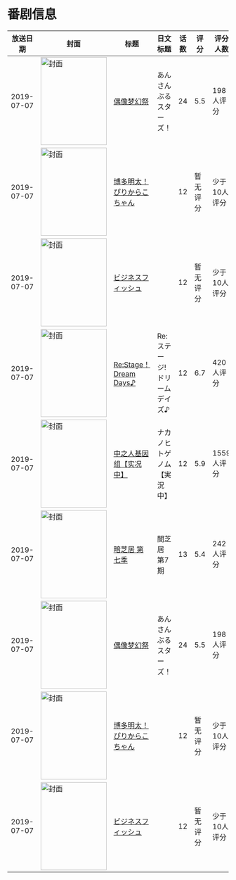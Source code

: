 # 番剧信息

|放送日期|封面|标题|日文标题|话数|评分|评分人数|
|---|---|---|---|---|---|---|
|2019-07-07|<img src="https://lain.bgm.tv/pic/cover/c/4d/e3/159159_rSKms.jpg" alt="封面" style="width:150px;height:200px;object-fit:cover;">|[偶像梦幻祭](https://bangumi.tv/subject/159159)|あんさんぶるスターズ！|24|5.5|198人评分|
|2019-07-07|<img src="https://lain.bgm.tv/pic/cover/c/fe/9c/285513_jtJfM.jpg" alt="封面" style="width:150px;height:200px;object-fit:cover;">|[博多明太！ぴりからこちゃん](https://bangumi.tv/subject/285513)||12|暂无评分|少于10人评分|
|2019-07-07|<img src="https://lain.bgm.tv/pic/cover/c/0f/c6/285517_c8CKR.jpg" alt="封面" style="width:150px;height:200px;object-fit:cover;">|[ビジネスフィッシュ](https://bangumi.tv/subject/285517)||12|暂无评分|少于10人评分|
|2019-07-07|<img src="https://lain.bgm.tv/pic/cover/c/65/6d/252321_6JO8N.jpg" alt="封面" style="width:150px;height:200px;object-fit:cover;">|[Re:Stage！Dream Days♪](https://bangumi.tv/subject/252321)|Re:ステージ! ドリームデイズ♪|12|6.7|420人评分|
|2019-07-07|<img src="https://lain.bgm.tv/pic/cover/c/88/88/247548_3SQYx.jpg" alt="封面" style="width:150px;height:200px;object-fit:cover;">|[中之人基因组【实况中】](https://bangumi.tv/subject/247548)|ナカノヒトゲノム【実況中】|12|5.9|1559人评分|
|2019-07-07|<img src="https://lain.bgm.tv/pic/cover/c/4b/10/283480_6gnDY.jpg" alt="封面" style="width:150px;height:200px;object-fit:cover;">|[暗芝居 第七季](https://bangumi.tv/subject/283480)|闇芝居 第7期|13|5.4|242人评分|
|2019-07-07|<img src="https://lain.bgm.tv/pic/cover/c/4d/e3/159159_rSKms.jpg" alt="封面" style="width:150px;height:200px;object-fit:cover;">|[偶像梦幻祭](https://bangumi.tv/subject/159159)|あんさんぶるスターズ！|24|5.5|198人评分|
|2019-07-07|<img src="https://lain.bgm.tv/pic/cover/c/fe/9c/285513_jtJfM.jpg" alt="封面" style="width:150px;height:200px;object-fit:cover;">|[博多明太！ぴりからこちゃん](https://bangumi.tv/subject/285513)||12|暂无评分|少于10人评分|
|2019-07-07|<img src="https://lain.bgm.tv/pic/cover/c/0f/c6/285517_c8CKR.jpg" alt="封面" style="width:150px;height:200px;object-fit:cover;">|[ビジネスフィッシュ](https://bangumi.tv/subject/285517)||12|暂无评分|少于10人评分|
